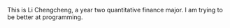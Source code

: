 This is Li Chengcheng, a year two quantitative finance major. I am trying to be better at programming.